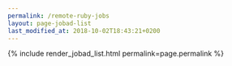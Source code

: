 ```yaml
---
permalink: /remote-ruby-jobs
layout: page-jobad-list
last_modified_at: 2018-10-02T18:43:21+0200
---
```

{% include render_jobad_list.html permalink=page.permalink %}
